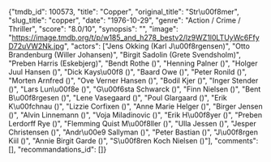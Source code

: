 {"tmdb_id": 100573, "title": "Copper", "original_title": "Str\u00f8mer", "slug_title": "copper", "date": "1976-10-29", "genre": "Action / Crime / Thriller", "score": "8.0/10", "synopsis": "", "image": "https://image.tmdb.org/t/p/w185_and_h278_bestv2/lz9WZ1l0LTUyWc6FfyD72uVW2Nk.jpg", "actors": ["Jens Okking (Karl J\u00f8rgensen)", "Otto Brandenburg (Willer Johansen)", "Birgit Sadolin (Grete Svendsholm)", "Preben Harris (Eskebjerg)", "Bendt Rothe ()", "Henning Palner ()", "Holger Juul Hansen ()", "Dick Kays\u00f8 ()", "Baard Owe ()", "Peter Ronild ()", "Morten Arnfred ()", "Ove Verner Hansen ()", "Bodil Kjer ()", "Inger Stender ()", "Lars Lun\u00f8e ()", "G\u00f6sta Schwarck ()", "Finn Nielsen ()", "Bent B\u00f8rgesen ()", "Lene Vasegaard ()", "Poul Glargaard ()", "Erik K\u00fchnau ()", "Lizzie Corfixen ()", "Anne Marie Helger ()", "Birger Jensen ()", "Alvin Linnemann ()", "Voja Miladinovic ()", "Erik H\u00f8yer ()", "Preben Lerdorff Rye ()", "Flemming Quist M\u00f8ller ()", "Ulla Jessen ()", "Jesper Christensen ()", "Andr\u00e9 Sallyman ()", "Peter Bastian ()", "J\u00f8rgen Kiil ()", "Annie Birgit Garde ()", "S\u00f8ren Koch Nielsen ()"], "comments": [], "recommandations_id": []}